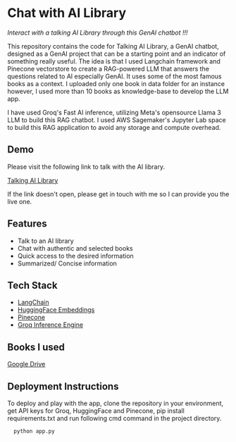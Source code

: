 
# Chat with AI Library

_Interact with a talking AI Library through this GenAI chatbot !!!_

This repository contains the code for Talking AI Library, a GenAI chatbot, designed as a GenAI project that can be a starting point and an indicator of something really useful.
The idea is that I used Langchain framework and Pinecone vectorstore to create a RAG-powered LLM that answers the questions related to AI especially GenAI. It uses some of the most famous books as a context. I uploaded only one book in data folder for an instance however, I used more than 10 books as knowledge-base to develop the LLM app.

I have used Groq's Fast AI inference, utilizing Meta's opensource Llama 3 LLM to build this RAG chatbot. I used AWS Sagemaker's Jupyter Lab space to build this RAG application to avoid any storage and compute overhead. 

## Demo
Please visit the following link to talk with the AI library.

[Talking AI Library](http://54.226.48.251:8080)

If the link doesn't open, please get in touch with me so I can provide you the live one.

## Features

- Talk to an AI library
- Chat with authentic and selected books 
- Quick access to the desired information
- Summarized/ Concise information


## Tech Stack

- [LangChain](https://www.langchain.com/)
- [HuggingFace Embeddings](https://ollama.com/)
- [Pinecone](https://www.pinecone.io/)
- [Groq Inference Engine](https://wow.groq.com/why-groq/)


## Books I used
[Google Drive](https://drive.google.com/drive/folders/16t0mG5ZOtTdmPY-Mn9WrmO5IAfCpv64N?usp=sharing)


## Deployment Instructions

To deploy and play with the app, clone the repository in your environment, get API keys for Groq, HuggingFace and Pinecone, pip install requirements.txt and run following cmd command in the project directory.

```bash
  python app.py
```

